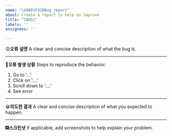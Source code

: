 ```yaml
---
name: "\U0001F41BBug report"
about: Create a report to help us improve
title: "[BUG]"
labels: ''
assignees: ''

---
```


:rage:**오류 설명**
A clear and concise description of what the bug is.

---
:mag_right:**오류 발생 상황**
Steps to reproduce the behavior:
1. Go to '...'
2. Click on '....'
3. Scroll down to '....'
4. See error

---
:grin:**의도한 결과**
A clear and concise description of what you expected to happen.

---
:fireworks:**스크린샷**
If applicable, add screenshots to help explain your problem.
